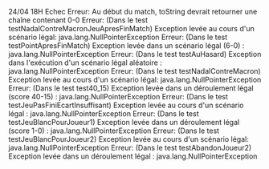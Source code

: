24/04 18H
Echec
Erreur: Au début du match, toString devrait retourner une chaîne contenant 0-0
Erreur: (Dans le test testNadalContreMacronJeuApresFinMatch) Exception levée au cours d'un scénario légal: java.lang.NullPointerException
Erreur: (Dans le test testPointApresFinMatch) Exception levée dans un scénario légal (6-0) : java.lang.NullPointerException
Erreur: (Dans le test testAuHasard) Exception dans l'exécution d'un scénario légal aléatoire : java.lang.NullPointerException
Erreur: (Dans le test testNadalContreMacron) Exception levée au cours d'un scénario légal: java.lang.NullPointerException
Erreur: (Dans le test test40_15) Exception levée dans un déroulement légal (score 40-15) : java.lang.NullPointerException
Erreur: (Dans le test testJeuPasFiniEcartInsuffisant) Exception levée au cours d'un scénario légal : java.lang.NullPointerException
Erreur: (Dans le test testJeuBlancPourJoueur1) Exception levée dans un déroulement légal (score 1-0) : java.lang.NullPointerException
Erreur: (Dans le test testJeuBlancPourJoueur2) Exception levée au cours d'un scénario légal: java.lang.NullPointerException
Erreur: (Dans le test testAbandonJoueur2) Exception levée dans un déroulement légal : java.lang.NullPointerException

